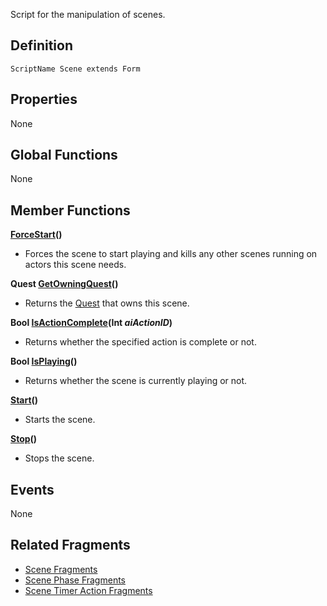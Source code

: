 
Script for the manipulation of scenes.


## Definition

```
ScriptName Scene extends Form
```

## Properties

None

## Global Functions

None

## Member Functions

**[ForceStart](https://ck.uesp.net/wiki/ForceStart_-_Scene "ForceStart - Scene")()**

-   Forces the scene to start playing and kills any other scenes running on actors this scene needs.

**Quest [GetOwningQuest](https://ck.uesp.net/wiki/GetOwningQuest_-_Scene "GetOwningQuest - Scene")()**

-   Returns the [Quest](https://ck.uesp.net/wiki/Quest_Script "Quest Script") that owns this scene.

**Bool [IsActionComplete](https://ck.uesp.net/wiki/IsActionComplete_-_Scene "IsActionComplete - Scene")(Int _aiActionID_)**

-   Returns whether the specified action is complete or not.

**Bool [IsPlaying](https://ck.uesp.net/wiki/IsPlaying_-_Scene "IsPlaying - Scene")()**

-   Returns whether the scene is currently playing or not.

**[Start](https://ck.uesp.net/wiki/Start_-_Scene "Start - Scene")()**

-   Starts the scene.

**[Stop](https://ck.uesp.net/wiki/Stop_-_Scene "Stop - Scene")()**

-   Stops the scene.

## Events

None

## Related Fragments

-   [Scene Fragments](https://ck.uesp.net/wiki/Scene_Fragments "Scene Fragments")
-   [Scene Phase Fragments](https://ck.uesp.net/wiki/Scene_Phase_Fragments "Scene Phase Fragments")
-   [Scene Timer Action Fragments](https://ck.uesp.net/wiki/Scene_Timer_Action_Fragments "Scene Timer Action Fragments")